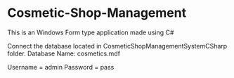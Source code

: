 # Cosmetic-Shop-Management

This is an Windows Form type application made using C#

Connect the database located in CosmeticShopManagementSystemCSharp folder. 
Database Name: cosmetics.mdf 


Username = admin
Password = pass


